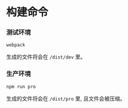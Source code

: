# 构建命令
### 测试环境
<!--//配置文件为 `/config/base.js`-->
```
webpack
```
生成的文件将会在 `/dist/dev` 里。
### 生产环境
<!--配置文件为 `/config/production.js`-->
```
npm run pro
```
生成的文件将会在 `/dist/pro` 里, 且文件会被压缩。
